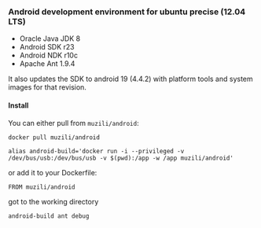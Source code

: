 ### Android development environment for ubuntu precise (12.04 LTS)

* Oracle Java JDK 8
* Android SDK r23
* Android NDK r10c
* Apache Ant 1.9.4

It also updates the SDK to android 19 (4.4.2) with platform tools and system images for that revision.

#### Install

You can either pull from `muzili/android`:

```
docker pull muzili/android
```

```
alias android-build='docker run -i --privileged -v /dev/bus/usb:/dev/bus/usb -v $(pwd):/app -w /app muzili/android'
```

or add it to your Dockerfile:

```
FROM muzili/android
```

got to the working directory
```
android-build ant debug
```
